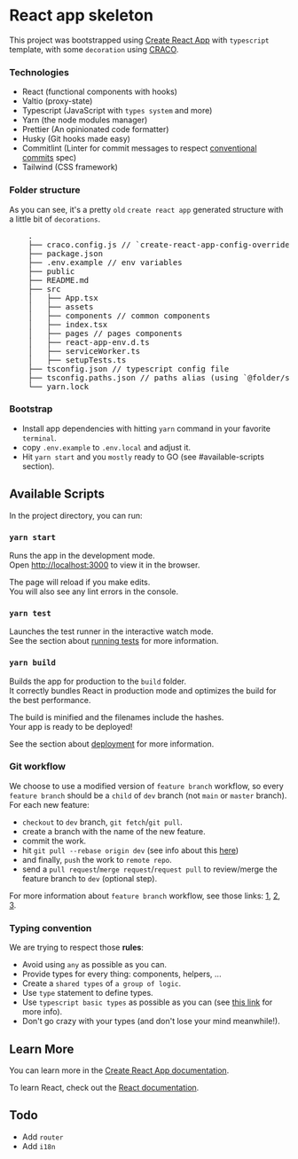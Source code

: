 # React app skeleton

This project was bootstrapped using [Create React App](https://github.com/facebook/create-react-app) with `typescript` template, with some `decoration` using [CRACO](https://github.com/gsoft-inc/craco).

### Technologies

-   React (functional components with hooks)
-   Valtio (proxy-state)
-   Typescript (JavaScript with `types system` and more)
-   Yarn (the node modules manager)
-   Prettier (An opinionated code formatter)
-   Husky (Git hooks made easy)
-   Commitlint (Linter for commit messages to respect [conventional commits](https://www.conventionalcommits.org/en/v1.0.0/) spec)
-   Tailwind (CSS framework)

### Folder structure

As you can see, it's a pretty `old` `create react app` generated structure with a little bit of `decorations`.

<pre>
	.
	├── craco.config.js // `create-react-app-config-override` config file
	├── package.json
	├── .env.example // env variables
	├── public
	├── README.md
	├── src
	│   ├── App.tsx
	│   ├── assets
	│   ├── components // common components
	│   ├── index.tsx
	│   ├── pages // pages components
	│   ├── react-app-env.d.ts
	│   ├── serviceWorker.ts
	│   ├── setupTests.ts
	├── tsconfig.json // typescript config file
	├── tsconfig.paths.json // paths alias (using `@folder/sub_folder` instead of `../../folder/sub_folder` in `import` statements)  
	└── yarn.lock
</pre>

### Bootstrap

-   Install app dependencies with hitting `yarn` command in your favorite `terminal`.
-   copy `.env.example` to `.env.local` and adjust it.
-   Hit `yarn start` and you `mostly` ready to GO (see #available-scripts section).

## Available Scripts

In the project directory, you can run:

### `yarn start`

Runs the app in the development mode.\
Open [http://localhost:3000](http://localhost:3000) to view it in the browser.

The page will reload if you make edits.\
You will also see any lint errors in the console.

### `yarn test`

Launches the test runner in the interactive watch mode.\
See the section about [running tests](https://facebook.github.io/create-react-app/docs/running-tests) for more information.

### `yarn build`

Builds the app for production to the `build` folder.\
It correctly bundles React in production mode and optimizes the build for the best performance.

The build is minified and the filenames include the hashes.\
Your app is ready to be deployed!

See the section about [deployment](https://facebook.github.io/create-react-app/docs/deployment) for more information.

### Git workflow

We choose to use a modified version of `feature branch` workflow, so every `feature branch` should be a `child` of `dev` branch (not `main` or `master` branch). For each new feature:

-   `checkout` to `dev` branch, `git fetch`/`git pull`.
-   create a branch with the name of the new feature.
-   commit the work.
-   hit `git pull --rebase origin dev` (see info about this [here](http://gitready.com/advanced/2009/02/11/pull-with-rebase.html))
-   and finally, `push` the work to `remote repo`.
-   send a `pull request`/`merge request`/`request pull` to review/merge the feature branch to `dev` (optional step).

For more information about `feature branch` workflow, see those links: [1](https://www.atlassian.com/git/tutorials/comparing-workflows/feature-branch-workflow), [2](https://git-scm.com/book/en/v2/Git-Branching-Branching-Workflows), [3](https://bocoup.com/blog/git-workflow-walkthrough-feature-branches).

### Typing convention

We are trying to respect those **rules**:

-   Avoid using `any` as possible as you can.
-   Provide types for every thing: components, helpers, ...
-   Create a `shared types` of `a group of logic`.
-   Use `type` statement to define types.
-   Use `typescript basic types` as possible as you can (see [this link](https://www.typescriptlang.org/docs/handbook/basic-types.html) for more info).
-   Don't go crazy with your types (and don't lose your mind meanwhile!).

## Learn More

You can learn more in the [Create React App documentation](https://facebook.github.io/create-react-app/docs/getting-started).

To learn React, check out the [React documentation](https://reactjs.org/).

## Todo

-   Add `router`
-   Add `i18n`
